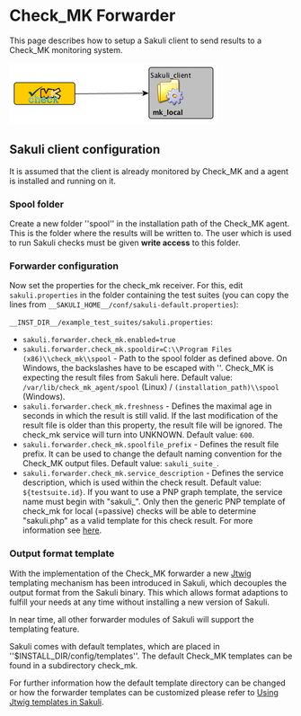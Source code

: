 # Check_MK Forwarder

This page describes how to setup a Sakuli client to send results to a Check_MK monitoring system.

![sakuli-checkmk](pics/sakuli-checkmk.png)

## Sakuli client configuration

It is assumed that the client is already monitored by Check_MK and a agent is installed and running on it.

### Spool folder

Create a new folder ''spool'' in the installation path of the Check_MK agent. This is the folder where the results will be written to. The user which is used to run Sakuli checks must be given **write access** to this folder.

### Forwarder configuration

Now set the properties for the check_mk receiver. For this, edit `sakuli.properties` in the folder containing the test suites (you can copy the lines from `__SAKULI_HOME__/conf/sakuli-default.properties`):

`__INST_DIR__/example_test_suites/sakuli.properties`:

  * `sakuli.forwarder.check_mk.enabled=true`
  * `sakuli.forwarder.check_mk.spooldir=C:\\Program Files (x86)\\check_mk\\spool` - Path to the spool folder as defined above. On Windows, the backslashes have to be escaped with '\'. Check_MK is expecting the result files from Sakuli here. Default value: `/var/lib/check_mk_agent/spool` (Linux) / `(installation_path)\\spool` (Windows).
  * `sakuli.forwarder.check_mk.freshness` - Defines the maximal age in seconds in which the result is still valid. If the last modification of the result file is older than this property, the result file will be ignored. The check_mk service will turn into UNKNOWN. Default value: `600`.
  * `sakuli.forwarder.check_mk.spoolfile_prefix` - Defines the result file prefix. It can be used to change the default naming convention for the Check_MK output files. Default value: `sakuli_suite_`.
  * `sakuli.forwarder.check_mk.service_description` - Defines the service description, which is used within the check result. Default value: `${testsuite.id}`. If you want to use a PNP graph template, the service name must begin with "sakuli_". Only then the generic PNP template of check_mk for local (=passive) checks will be able to determine "sakuli.php" as a valid template for this check result. For more information see [here](https://mathias-kettner.de/checkmk_localchecks.html#PNP%20Templates%20for%20local%20checks).

### Output format template

With the implementation of the Check_MK forwarder a new [Jtwig](http://jtwig.org/) templating mechanism has been introduced in Sakuli, which decouples the output format from the Sakuli binary. This which allows format adaptions to fulfill your needs at any time without installing a new version of Sakuli.

In near time, all other forwarder modules of Sakuli will support the templating feature.

Sakuli comes with default templates, which are placed in ''$INSTALL_DIR/config/templates''. The default Check_MK templates can be found in a subdirectory check_mk.

For further information how the default template directory can be changed or how the forwarder templates can be customized please refer to [Using Jtwig templates in Sakuli](forwarder-templates.md).
